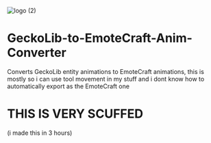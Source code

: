 ![logo (2)](https://github.com/Ossyence/GeckoLib-to-EmoteCraft-Anim-Converter/assets/110287364/c253ada1-d3d2-46bf-a312-ab28d5429148)

# GeckoLib-to-EmoteCraft-Anim-Converter
Converts GeckoLib entity animations to EmoteCraft animations, this is mostly so i can use tool movement in my stuff and i dont know how to automatically export as the EmoteCraft one

# THIS IS VERY SCUFFED
(i made this in 3 hours)
